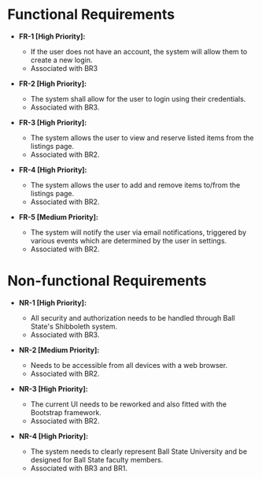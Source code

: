 # Functional Requirements
* **FR-1 [High Priority]:** 
   * If the user does not have an account, the system will allow them to create a new login.
   * Associated with BR3
 
* **FR-2 [High Priority]:**
    * The system shall allow for the user to login using their credentials. 
    * Associated with BR3.

* **FR-3 [High Priority]:**
  * The system allows the user to view and reserve listed items from the listings page.
  * Associated with BR2. 

* **FR-4 [High Priority]:**
    * The system allows the user to add and remove items to/from the listings page.
    * Associated with BR2. 

* **FR-5 [Medium Priority]:**
  * The system will notify the user via email notifications, triggered by various events which are determined by the user in settings.
  * Associated with BR2.

# Non-functional Requirements
* **NR-1 [High Priority]:**
    * All security and authorization needs to be handled through Ball State's Shibboleth system.
    * Associated with BR3.

* **NR-2 [Medium Priority]:**
    * Needs to be accessible from all devices with a web browser.
    * Associated with BR2.

* **NR-3 [High Priority]:**
    * The current UI needs to be reworked and also fitted with the Bootstrap framework.
    * Associated with BR2.

* **NR-4 [High Priority]:**
    * The system needs to clearly represent Ball State University and be designed for Ball State faculty members.
    * Associated with BR3 and BR1.
